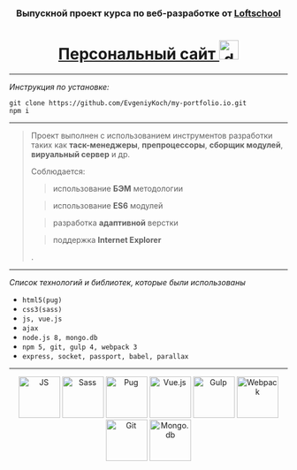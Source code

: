 

<h3 align='center'>Выпускной проект курса по веб-разработке от <a href='https://loftschool.com' target='_blank'> Loftschool</a></h3>


<h1 align='center'>
<a href='http://romatur.xyz' target='_blank'>Персонaльный сайт <img src="http://i84.fastpic.ru/big/2016/1123/00/836cda96dd547f08c1037e72d583e600.jpg" alt="developer" width='35px' height='35px'></a>
</h1>

---

*Инструкция по установке:*

```
git clone https://github.com/EvgeniyKoch/my-portfolio.io.git
npm i
```

---

> Проект выполнен с использованием инструментов разработки таких как **таск-менеджеры**, **препроцессоры**, **сборщик модулей**, **вируальный сервер** и др.
> 
> Соблюдается:
>> использование **БЭМ** методологии
>
>> использование **ES6** модулей
>
>> разработка **адаптивной** верстки
>
>> поддержка **Internet Explorer**
>
> . 
>

---

*Список технологий и библиотек, которые были использованы*

 * `html5(pug)`
 * `css3(sass)`
 * `js, vue.js`
 * `ajax`
 * `node.js 8, mongo.db`
 * `npm 5, git, gulp 4, webpack 3`
 * `express, socket, passport, babel, parallax`

---
<p align='center' bg-color='#bbb'>
<img src="https://images.plot.ly/language-icons/api-home/js-logo.png" alt="JS" width='75px' height='75px'>
<img src="https://www.audero.it/blog/wp-content/uploads/2015/06/sass-logo.png" alt="Sass" width='75px' height='75px'>
<img src="https://avatars.githubusercontent.com/u/9338635?v=3&s=100" alt="Pug" width='75px' height='75px'>
<img src="https://www.ag-grid.com/images/vue_large.png" alt="Vue.js" width='75px' height='75px'>
<img src="http://bogdanov-blog.ru/wp-content/themes/blogus/img/types/gulp.png" alt="Gulp" width='75px' height='75px'>
<img src="http://www.pvsm.ru/wp-content/plugins/contextual-related-posts/timthumb/timthumb.php?src=http%3A%2F%2Fwww.pvsm.ru%2Fimages%2F2017%2F01%2F09%2FWebpack-v-Visual-Studio-dlya-bolshih-solyushenov.png&w=100&h=100&zc=1&q=75" alt="Webpack" width='75px' height='75px'>
<img src="https://www.clearvision-cm.com/wp-content/themes/clearvision_v3/img/menu/git.png" alt="Git" width='75px' height='75px'>
<img src="https://www.dsp.co.uk/wp-content/uploads/2016/07/MongoDB-Support-1-100x100.png" alt="Mongo.db" width='75px' height='75px'>
</p>
